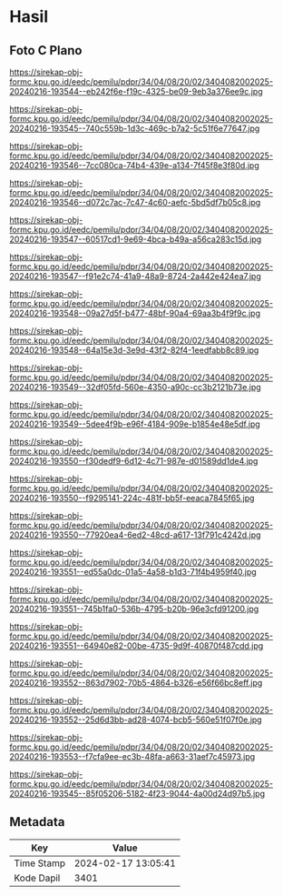 # Hasil

## Foto C Plano

https://sirekap-obj-formc.kpu.go.id/eedc/pemilu/pdpr/34/04/08/20/02/3404082002025-20240216-193544--eb242f6e-f19c-4325-be09-9eb3a376ee9c.jpg

https://sirekap-obj-formc.kpu.go.id/eedc/pemilu/pdpr/34/04/08/20/02/3404082002025-20240216-193545--740c559b-1d3c-469c-b7a2-5c51f6e77647.jpg

https://sirekap-obj-formc.kpu.go.id/eedc/pemilu/pdpr/34/04/08/20/02/3404082002025-20240216-193546--7cc080ca-74b4-439e-a134-7f45f8e3f80d.jpg

https://sirekap-obj-formc.kpu.go.id/eedc/pemilu/pdpr/34/04/08/20/02/3404082002025-20240216-193546--d072c7ac-7c47-4c60-aefc-5bd5df7b05c8.jpg

https://sirekap-obj-formc.kpu.go.id/eedc/pemilu/pdpr/34/04/08/20/02/3404082002025-20240216-193547--60517cd1-9e69-4bca-b49a-a56ca283c15d.jpg

https://sirekap-obj-formc.kpu.go.id/eedc/pemilu/pdpr/34/04/08/20/02/3404082002025-20240216-193547--f91e2c74-41a9-48a9-8724-2a442e424ea7.jpg

https://sirekap-obj-formc.kpu.go.id/eedc/pemilu/pdpr/34/04/08/20/02/3404082002025-20240216-193548--09a27d5f-b477-48bf-90a4-69aa3b4f9f9c.jpg

https://sirekap-obj-formc.kpu.go.id/eedc/pemilu/pdpr/34/04/08/20/02/3404082002025-20240216-193548--64a15e3d-3e9d-43f2-82f4-1eedfabb8c89.jpg

https://sirekap-obj-formc.kpu.go.id/eedc/pemilu/pdpr/34/04/08/20/02/3404082002025-20240216-193549--32df05fd-560e-4350-a90c-cc3b2121b73e.jpg

https://sirekap-obj-formc.kpu.go.id/eedc/pemilu/pdpr/34/04/08/20/02/3404082002025-20240216-193549--5dee4f9b-e96f-4184-909e-b1854e48e5df.jpg

https://sirekap-obj-formc.kpu.go.id/eedc/pemilu/pdpr/34/04/08/20/02/3404082002025-20240216-193550--f30dedf9-6d12-4c71-987e-d01589dd1de4.jpg

https://sirekap-obj-formc.kpu.go.id/eedc/pemilu/pdpr/34/04/08/20/02/3404082002025-20240216-193550--f9295141-224c-481f-bb5f-eeaca7845f65.jpg

https://sirekap-obj-formc.kpu.go.id/eedc/pemilu/pdpr/34/04/08/20/02/3404082002025-20240216-193550--77920ea4-6ed2-48cd-a617-13f791c4242d.jpg

https://sirekap-obj-formc.kpu.go.id/eedc/pemilu/pdpr/34/04/08/20/02/3404082002025-20240216-193551--ed55a0dc-01a5-4a58-b1d3-71f4b4959f40.jpg

https://sirekap-obj-formc.kpu.go.id/eedc/pemilu/pdpr/34/04/08/20/02/3404082002025-20240216-193551--745b1fa0-536b-4795-b20b-96e3cfd91200.jpg

https://sirekap-obj-formc.kpu.go.id/eedc/pemilu/pdpr/34/04/08/20/02/3404082002025-20240216-193551--64940e82-00be-4735-9d9f-40870f487cdd.jpg

https://sirekap-obj-formc.kpu.go.id/eedc/pemilu/pdpr/34/04/08/20/02/3404082002025-20240216-193552--863d7902-70b5-4864-b326-e56f66bc8eff.jpg

https://sirekap-obj-formc.kpu.go.id/eedc/pemilu/pdpr/34/04/08/20/02/3404082002025-20240216-193552--25d6d3bb-ad28-4074-bcb5-560e51f07f0e.jpg

https://sirekap-obj-formc.kpu.go.id/eedc/pemilu/pdpr/34/04/08/20/02/3404082002025-20240216-193553--f7cfa9ee-ec3b-48fa-a663-31aef7c45973.jpg

https://sirekap-obj-formc.kpu.go.id/eedc/pemilu/pdpr/34/04/08/20/02/3404082002025-20240216-193545--85f05206-5182-4f23-9044-4a00d24d97b5.jpg


## Metadata

| Key        | Value               |
| ---------- | ------------------- |
| Time Stamp | 2024-02-17 13:05:41 |
| Kode Dapil | 3401                |



